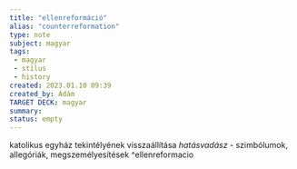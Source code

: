 ```yaml
---
title: "ellenreformáció"
alias: "counterreformation"
type: note
subject: magyar
tags:
 - magyar
 - stílus
 - history 
created: 2023.01.10 09:39
created_by: Ádám
TARGET DECK: magyar
summary: 
status: empty
---
```

katolikus egyház tekintélyének visszaállítása
*hatásvadász* - szimbólumok, allegóriák, megszemélyesítések ^ellenreformacio
